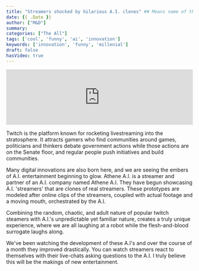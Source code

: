 ```yaml
---
title: "Streamers shocked by hilarious A.I. clones" ## Means name of the article is filename
date: {{ .Date }}
author: ["M&D"]
summary:
categories: ["The All"]
tags: ['cool', 'funny', 'ai', 'innovation']
keywords: ['innovation', 'funny', 'millenial']
draft: false
hasVideo: true
---
```


<iframe width="100%" height="auto" src="https://www.youtube.com/embed/PSktiduS5wU" title="YouTube video player" frameborder="0" allow="accelerometer; clipboard-write; encrypted-media; picture-in-picture; web-share" allowfullscreen></iframe>

Twitch is the platform known for rocketing livestreaming into the stratosphere. It attracts gamers who find communities around games, politicians and thinkers debate government actions while those actions are on the Senate floor, and regular people push initiatives and build communities. 

Many digital innovations are also born here, and we are seeing the embers of A.I. entertainment beginning to glow. Athene A.I. is a streamer and partner of an A.I. company named Athene A.I. They have begun showcasing A.I. 'streamers' that are clones of real streamers. These prototypes are modeled after online clips of the streamers, coupled with actual footage and a moving mouth, orchestrated by the A.I. 

Combining the random, chaotic, and adult nature of popular twitch steamers with A.I.'s unpredictable yet familiar nature, creates a truly unique experience, where we are all laughing at a robot while the flesh-and-blood surrogate laughs along.

We've been watching the development of these A.I's and over the course of a month they improved drastically. You can watch streamers react to themselves with their live-chats asking questions to the A.I. I truly believe this will be the makings of new entertainment.
